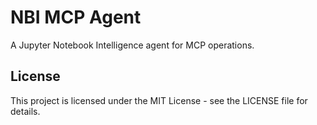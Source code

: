 # NBI MCP Agent

A Jupyter Notebook Intelligence agent for MCP operations.


## License

This project is licensed under the MIT License - see the LICENSE file for details.
